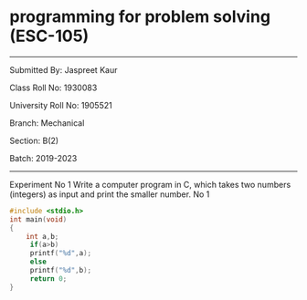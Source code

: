 
# programming for problem solving (ESC-105)
-----------
Submitted By: Jaspreet Kaur

Class Roll No: 1930083

University Roll No: 1905521

Branch: Mechanical

Section: B(2)

Batch: 2019-2023

-----------
Experiment No 1
Write a computer program in C, which takes two numbers (integers) as input and print the smaller number.
 No 1
```C
#include <stdio.h>
int main(void)
{
    int a,b;
     if(a>b)
     printf("%d",a);
     else
     printf("%d",b);
     return 0;
}
``` 
 
     
